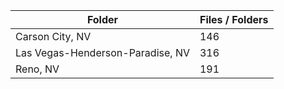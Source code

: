 | Folder                           |   Files / Folders |
|----------------------------------|-------------------|
| Carson City, NV                  |               146 |
| Las Vegas-Henderson-Paradise, NV |               316 |
| Reno, NV                         |               191 |